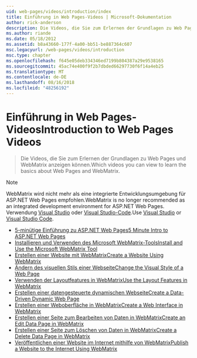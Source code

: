 ```yaml
---
uid: web-pages/videos/introduction/index
title: Einführung in Web Pages-Videos | Microsoft-Dokumentation
author: rick-anderson
description: Die Videos, die Sie zum Erlernen der Grundlagen zu Web Pages und WebMatrix anzeigen können.
ms.author: riande
ms.date: 05/18/2012
ms.assetid: b8a43660-177f-4a00-bb51-be887364c607
msc.legacyurl: /web-pages/videos/introduction
msc.type: chapter
ms.openlocfilehash: f645e05deb334346ed7199b804387a29e9538165
ms.sourcegitcommit: 45ac74e400f9f2b7dbded66297730f6f14a4eb25
ms.translationtype: MT
ms.contentlocale: de-DE
ms.lasthandoff: 08/16/2018
ms.locfileid: "48256192"
---
```

<a name="introduction-to-web-pages-videos"></a><span data-ttu-id="d074b-103">Einführung in Web Pages-Videos</span><span class="sxs-lookup"><span data-stu-id="d074b-103">Introduction to Web Pages Videos</span></span>
====================
> <span data-ttu-id="d074b-104">Die Videos, die Sie zum Erlernen der Grundlagen zu Web Pages und WebMatrix anzeigen können.</span><span class="sxs-lookup"><span data-stu-id="d074b-104">Which videos you can view to learn the basics about Web Pages and WebMatrix.</span></span>

> [!NOTE] 
> <span data-ttu-id="d074b-105">WebMatrix wird nicht mehr als eine integrierte Entwicklungsumgebung für ASP.NET Web Pages empfohlen.</span><span class="sxs-lookup"><span data-stu-id="d074b-105">WebMatrix is no longer recommended as an integrated development environment for ASP.NET Web Pages.</span></span> <span data-ttu-id="d074b-106">Verwendung [Visual Studio](xref:aspnet/web-pages/overview/getting-started/program-asp-net-web-pages-in-visual-studio) oder [Visual Studio-Code](https://code.visualstudio.com/).</span><span class="sxs-lookup"><span data-stu-id="d074b-106">Use [Visual Studio](xref:aspnet/web-pages/overview/getting-started/program-asp-net-web-pages-in-visual-studio) or [Visual Studio Code](https://code.visualstudio.com/).</span></span>


- [<span data-ttu-id="d074b-107">5-minütige Einführung zu ASP.NET Web Pages</span><span class="sxs-lookup"><span data-stu-id="d074b-107">5 Minute Intro to ASP.NET Web Pages</span></span>](5-minute-introduction-to-aspnet-web-pages.md)
- [<span data-ttu-id="d074b-108">Installieren und Verwenden des Microsoft WebMatrix-Tools</span><span class="sxs-lookup"><span data-stu-id="d074b-108">Install and Use the Microsoft WebMatrix Tool</span></span>](install-and-use-the-microsoft-webmatrix-tool.md)
- [<span data-ttu-id="d074b-109">Erstellen einer Website mit WebMatrix</span><span class="sxs-lookup"><span data-stu-id="d074b-109">Create a Website Using WebMatrix</span></span>](create-a-website-using-webmatrix.md)
- [<span data-ttu-id="d074b-110">Ändern des visuellen Stils einer Webseite</span><span class="sxs-lookup"><span data-stu-id="d074b-110">Change the Visual Style of a Web Page</span></span>](change-the-visual-style-of-a-web-page.md)
- [<span data-ttu-id="d074b-111">Verwenden der Layoutfeatures in WebMatrix</span><span class="sxs-lookup"><span data-stu-id="d074b-111">Use the Layout Features in WebMatrix</span></span>](use-the-layout-features-in-webmatrix.md)
- [<span data-ttu-id="d074b-112">Erstellen einer datengesteuerte dynamischen Webseite</span><span class="sxs-lookup"><span data-stu-id="d074b-112">Create a Data-Driven Dynamic Web Page</span></span>](create-a-data-driven-dynamic-web-page.md)
- [<span data-ttu-id="d074b-113">Erstellen einer Weboberfläche in WebMatrix</span><span class="sxs-lookup"><span data-stu-id="d074b-113">Create a Web Interface in WebMatrix</span></span>](create-a-web-interface-in-webmatrix.md)
- [<span data-ttu-id="d074b-114">Erstellen einer Seite zum Bearbeiten von Daten in WebMatrix</span><span class="sxs-lookup"><span data-stu-id="d074b-114">Create an Edit Data Page in WebMatrix</span></span>](create-an-edit-data-page-in-webmatrix.md)
- [<span data-ttu-id="d074b-115">Erstellen einer Seite zum Löschen von Daten in WebMatrix</span><span class="sxs-lookup"><span data-stu-id="d074b-115">Create a Delete Data Page in WebMatrix</span></span>](create-a-delete-data-page-in-webmatrix.md)
- [<span data-ttu-id="d074b-116">Veröffentlichen einer Website im Internet mithilfe von WebMatrix</span><span class="sxs-lookup"><span data-stu-id="d074b-116">Publish a Website to the Internet Using WebMatrix</span></span>](publish-a-website-to-the-internet-using-webmatrix.md)
